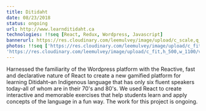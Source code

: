 ```yaml
---
title: Ditidaht
date: 08/23/2018
status: ongoing
url: http://www.learnditidaht.ca
technologies: !!seq [React, Redux, Wordpress, Javascript]
bannerurl: https://res.cloudinary.com/leemulvey/image/upload/c_scale,q_85,w_600/v1541645467/Portfolio/diti-banner.png
photos: !!seq ['https://res.cloudinary.com/leemulvey/image/upload/c_fit,h_500,w_1100/v1541999676/Portfolio/diti-1.png', 
'https://res.cloudinary.com/leemulvey/image/upload/c_fit,h_500,w_1100/v1541999688/Portfolio/diti-2.png']
---
```


Harnessed the familiarity of the Wordpress platform with the Reactive, fast and declarative nature of React to create a new gamified platform for learning Ditidaht–an Indigenous language that has only six fluent speakers today-all of whom are in their 70's and 80's. We used React to create interactive and memorable exercises that help students learn and apply concepts of the language in a fun way. The work for this project is ongoing.
